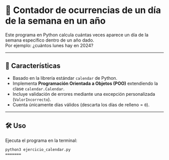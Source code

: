 
# 📅 Contador de ocurrencias de un día de la semana en un año

Este programa en Python calcula cuántas veces aparece un día de la semana específico dentro de un año dado.  
Por ejemplo: ¿cuántos lunes hay en 2024?

---

## 🚀 Características
- Basado en la librería estándar `calendar` de Python.  
- Implementa **Programación Orientada a Objetos (POO)** extendiendo la clase `calendar.Calendar`.  
- Incluye validación de errores mediante una excepción personalizada (`ValorIncorrecto`).  
- Cuenta únicamente días válidos (descarta los días de relleno = `0`).

---

## 🛠️ Uso

Ejecuta el programa en la terminal:

```bash
python3 ejercicio_calendar.py
=======


